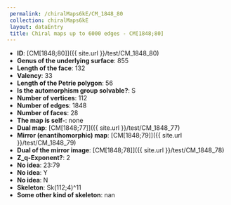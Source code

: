 ```yaml
--- 
 permalink: /chiralMaps6kE/CM_1848_80 
 collection: chiralMaps6kE
 layout: dataEntry
 title: Chiral maps up to 6000 edges - CM[1848;80]
---
```


- **ID**: [CM[1848;80]]({{ site.url }}/test/CM_1848_80)
- **Genus of the underlying surface**: 855
- **Length of the face**: 132
- **Valency**: 33
- **Length of the Petrie polygon**: 56
- **Is the automorphism group solvable?**: S
- **Number of vertices**: 112
- **Number of edges**: 1848
- **Number of faces**: 28
- **The map is self-**: none
- **Dual map**: [CM[1848;77]]({{ site.url }}/test/CM_1848_77)
- **Mirror (enantihomorphic) map**: [CM[1848;79]]({{ site.url }}/test/CM_1848_79)
- **Dual of the mirror image**: [CM[1848;78]]({{ site.url }}/test/CM_1848_78)
- **Z_q-Exponent?**: 2
- **No idea**:  23:79
- **No idea**: Y
- **No idea**: N
- **Skeleton**: Sk(112;4)^11
- **Some other kind of skeleton**: nan
